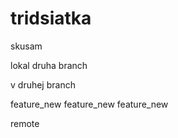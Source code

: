 # tridsiatka
skusam

lokal druha branch

v druhej branch

feature_new
feature_new
feature_new

remote


